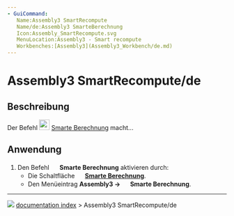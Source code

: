 ```yaml
---
- GuiCommand:
   Name:Assembly3 SmartRecompute
   Name/de:Assembly3 SmarteBerechnung
   Icon:Assembly_SmartRecompute.svg‎‎
   MenuLocation:Assembly3 - Smart recompute
   Workbenches:[Assembly3](Assembly3_Workbench/de.md)
---
```


# Assembly3 SmartRecompute/de

## Beschreibung

Der Befehl <img alt="" src=images/Assembly_SmartRecompute.svg  style="width:24px;"> [Smarte Berechnung](Assembly3_SmartRecompute/de.md) macht\...

## Anwendung

1.  Den Befehl <img alt="" src=images/Assembly_SmartRecompute.svg  style="width:16px;"> **Smarte Berechnung** aktivieren durch:
    -   Die Schaltfläche **<img src="images/Assembly_SmartRecompute.svg" width=16px> [Smarte Berechnung](Assembly3_SmartRecompute/de.md)**.
    -   Den Menüeintrag **Assembly3 → <img src="images/Assembly_SmartRecompute.svg" width=16px> Smarte Berechnung**.



---
![](images/Button_right.svg) [documentation index](../README.md) > Assembly3 SmartRecompute/de
